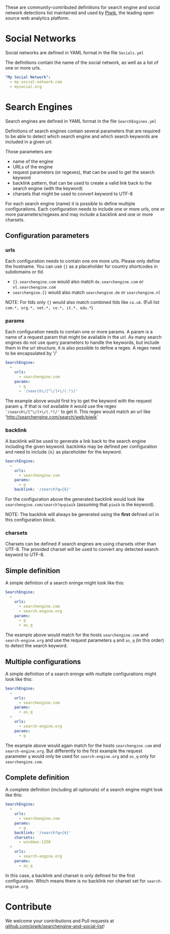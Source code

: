 These are community-contributed definitions for search engine and social network detections list maintained and used by [Piwik](http://piwik.org/), the leading open source web analytics platform.

# Social Networks

Social networks are defined in YAML format in the file `Socials.yml`

The definitions contain the name of the social network, as well as a list of one or more urls.

```YAML
"My Social Network":
  - my-social-network.com
  - mysocial.org
```

# Search Engines

Search engines are defined in YAML format in the file `SearchEngines.yml`

Definitions of search engines contain several parameters that are required to be able to detect which search engine and which search keywords are included in a given url.

Those parameters are:
- name of the engine
- URLs of the engine
- request parameters (or regexes), that can be used to get the search keyword
- backlink pattern, that can be used to create a valid link back to the search engine (with the keyword)
- charsets that might be used to convert keyword to UTF-8

For each search engine (name) it is possible to define multiple configurations.
Each configuration needs to include one or more urls, one or more parameters/regexes and may include a backlink and one or more charsets.

## Configuration parameters

### urls

Each configuration needs to contain one ore more urls. Please only define the hostname.
You can use `{}` as a placeholder for country shortcodes in subdomains or tld.
- `{}.searchengine.com` would also match `de.searchengine.com` or `nl.searchengine.com`
- `searchengine.{}` would also match `searchengine.de` or `searchengine.nl`

NOTE: For tlds only `{}` would also match combined tlds like `co.uk`. (Full list `com.*, org.*, net.*, co.*, it.*, edu.*`)

### params

Each configuration needs to contain one or more params. A param is a name of a request param that might be available in the url.
As many search engines do not use query parameters to handle the keywords, but include them in the url structure, it is also possible to define a regex.
A regex need to be encapsulated by '/' 

```YAML
SearchEngine:
  -
    urls:
      - searchengine.com
    params:
      - q
      - '/search\/[^\/]+\/(.*)/'
```

The example above would first try to get the keyword with the request param `q`. If that is not available it would use the regex `'/search\/[^\/]+\/(.*)/'` to get it.
This regex would match an url like 'http://searchengine.com/search/web/piwik'

### backlink

A backlink will be used to generate a link back to the search engine including the given keyword. backlinks may be defined per configuration and need to include `{k}` as placeholder for the keyword.

```YAML
SearchEngine:
  -
    urls:
      - searchengine.com
    params:
      - q
    backlink: '/search?q={k}'
```

For the configuration above the generated backlink would look like `searchengine.com/search?q=piwik` (assuming that `piwik` is the keyword).

NOTE: The backlink will always be generated using the __first__ defined url in this configuration block.

### charsets

Charsets can be defined if search engines are using charsets other than UTF-8. The provided charset will be used to convert any detected search keyword to UTF-8.

## Simple definition

A simple defintion of a search eninge might look like this:

```YAML
SearchEngine:
  -
    urls:
      - searchengine.com
      - search-engine.org
    params:
      - q
      - as_q
```

The example above would match for the hosts `searchengine.com` and `search-engine.org` and use the request parameters `q` and `as_q` (in this order) to detect the search keyword.

## Multiple configurations

A simple definition of a search eninge with multiple configurations might look like this:

```YAML
SearchEngine:
  -
    urls:
      - searchengine.com
    params:
      - as_q
  -
    urls:
      - search-engine.org
    params:
      - q
```

The example above would again match for the hosts `searchengine.com` and `search-engine.org`. But differently to the first example the request parameter `q` would only be used for `search-engine.org` and `as_q` only for `searchengine.com`.

## Complete definition

A complete definition (including all optionals) of a search engine might look like this:

```YAML
SearchEngine:
  -
    urls:
      - searchengine.com
    params:
      - q
    backlink: '/search?q={k}'
    charsets:
      - windows-1250
  -
    urls:
      - search-engine.org
    params:
      - as_q
```

In this case, a backlink and charset is only defined for the first configuration. Which means there is no backlink nor charset set for `search-engine.org`.

# Contribute

We welcome your contributions and Pull requests at [github.com/piwik/searchengine-and-social-list](https://github.com/piwik/searchengine-and-social-list/edit/master/README.md)! 
